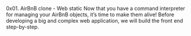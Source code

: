 0x01. AirBnB clone - Web static
Now that you have a command interpreter for managing your AirBnB objects, it’s time to make them alive!
Before developing a big and complex web application, we will build the front end step-by-step.